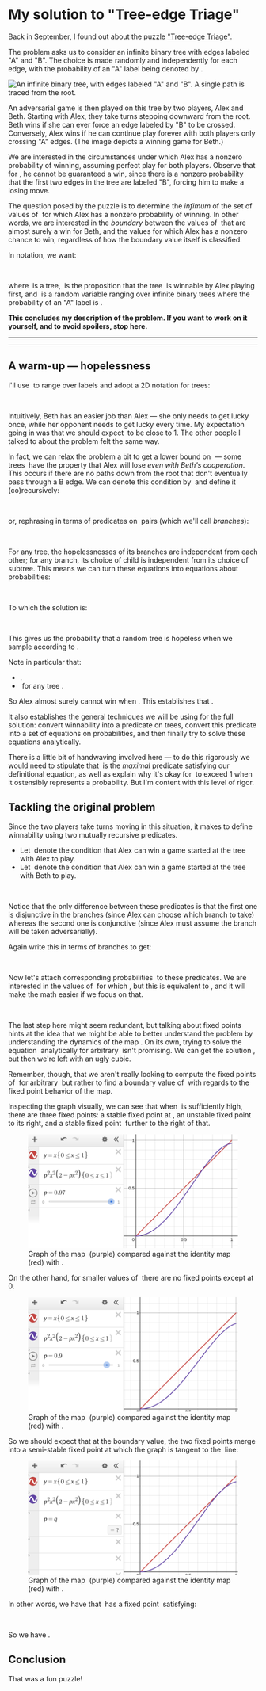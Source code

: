 # My solution to "Tree-edge Triage"

Back in September, I found out about the puzzle
["Tree-edge Triage"](https://www.janestreet.com/puzzles/tree-edge-triage-index/).

The problem asks us to consider an infinite binary tree with edges labeled "A" and "B".
The choice is made randomly and independently for each edge,
with the probability of an "A" label being denoted by <math>p</math>.

![An infinite binary tree, with edges labeled "A" and "B".
A single path is traced from the root.](https://www.janestreet.com/puzzles/august-2024.png)

An adversarial game is then played on this tree by two players, Alex and Beth.
Starting with Alex, they take turns stepping downward from the root.
Beth wins if she can ever force an edge labeled by "B" to be crossed.
Conversely, Alex wins if he can continue play forever with both players only crossing "A" edges.
(The image depicts a winning game for Beth.)

We are interested in the circumstances under which Alex has a nonzero probability of winning,
assuming perfect play for both players.
Observe that for <math>0 < p < 1</math>, he cannot be guaranteed a win,
since there is a nonzero probability that the first two edges in the tree are labeled "B",
forcing him to make a losing move.

The question posed by the puzzle is to determine the *infimum* of
the set of values of <math>p</math> for which Alex has a nonzero probability of winning.
In other words, we are interested in the *boundary* between
the values of <math>p</math> that are almost surely a win for Beth,
and the values for which Alex has a nonzero chance to win,
regardless of how the boundary value itself is classified.

In notation, we want:

<math>
  q = \inf \left\{
    p \,\middle|\,
    \begin{split}
      & 0 \le p \le 1 \\
      & \mathbb{P} [ \text{Win}(\tau) \mid \tau \sim \text{Trees}_p ] > 0 \\
    \end{split}
  \right\}
</math>

where <math>\tau</math> is a tree,
<math>\text{Win}(\tau)</math> is the proposition that
the tree <math>\tau</math> is winnable by Alex playing first,
and <math>\text{Trees}_p</math> is a random variable
ranging over infinite binary trees
where the probability of an "A" label is <math>p</math>.

**This concludes my description of the problem.
If you want to work on it yourself, and to avoid spoilers, stop here.**

---
---

## A warm-up &mdash; hopelessness

I'll use <math>\ell \in \{ \text{A}, \text{B} \}</math> to range over labels
and adopt a 2D notation for trees:

<math>
  \begin{aligned}
  \tau
  & ::= \left(
    \begin{array}{c}
      \bigcirc \\
      {\scriptstyle \ell_1} \swarrow \quad \searrow {\scriptstyle \ell_2} \\
      \tau_1 \quad \quad \quad \tau_2 \\
    \end{array}
  \right)
  = \left(
    \begin{array}{c}
      \bigcirc \\
      {\scriptstyle (\ell_1, \tau_1)} \quad {\scriptstyle (\ell_2, \tau_2)} \\
    \end{array}
  \right) & \text{(alternative notation)}
  \end{aligned}
</math>

Intuitively, Beth has an easier job than Alex &mdash;
she only needs to get lucky once, while her opponent needs to get lucky every time.
My expectation going in was that we should expect <math>q</math> to be close to 1.
The other people I talked to about the problem felt the same way.

In fact, we can relax the problem a bit to get a lower bound on <math>q</math> &mdash;
some trees <math>\tau</math> have the property that
Alex will lose *even with Beth's cooperation*.
This occurs if there are no paths down from the root
that don't eventually pass through a B edge.
We can denote this condition by <math>\text{Hopeless}(\tau)</math>
and define it (co)recursively:

<math>
  \text{Hopeless}\left(
    \begin{array}{c}
      \bigcirc \\
      {\scriptstyle \ell_1} \swarrow \quad \searrow {\scriptstyle \ell_2} \\
      \tau_1 \quad \quad \quad \tau_2 \\
    \end{array}
  \right)
  \triangleq
  \begin{split}
    & \phantom{...}
    \\
    & ((\ell_1 = \text{B}) \lor \text{Hopeless}(\tau_1))
    \, \land
    \\
    & ((\ell_2 = \text{B}) \lor \text{Hopeless}(\tau_2))
  \end{split}
</math>

or, rephrasing in terms of predicates on <math>(\ell, \tau)</math> pairs
(which we'll call *branches*):

<math>
  \begin{aligned}
  \text{Hopeless} \left(
    \begin{array}{c}
      \bigcirc \\
      {\scriptstyle (\ell_1, \tau_1)} \quad {\scriptstyle (\ell_2, \tau_2)} \\
    \end{array}
  \right)
  & \triangleq \text{H}(\ell_1, \tau_1) \land \text{H}(\ell_2, \tau_2) \\
  \text{H}(\ell, \tau)
  & \triangleq (\ell = \text{B}) \lor \text{Hopeless}(\tau)
  \end{aligned}
</math>

For any tree, the hopelessnesses of its branches are independent from each other;
for any branch, its choice of child is independent from its choice of subtree.
This means we can turn these equations into equations about probabilities:

<math>
  \begin{aligned}
  s \triangleq \mathbb{P} [ \text{Hopeless}(\tau) ]
     & = \mathbb{P} [ \text{H}(\ell_1, \tau_1) \land \text{H}(\ell_2, \tau_2) ]
  \\ & = \mathbb{P} [ \text{H}(\ell, \tau) ]^2
  \\     \mathbb{P} [ \text{H}(\ell, \tau) ]
     & = \mathbb{P} [ (\ell = \text{B}) \lor \text{Hopeless}(\tau) ]
  \\ & = 1 - \mathbb{P} [ \ell = \text{A} ] \mathbb{P} [ \neg \text{Hopeless}(\tau) ]
  \\ & = 1 - p (1 - s)
  \end{aligned}
</math>

To which the solution is:

<math>
  \begin{aligned}
  s &= \left( 1 - \frac{1}{p} \right)^2
  \end{aligned}
</math>

This gives us the probability that a random tree is hopeless
when we sample according to <math>\text{Trees}_p</math>.

Note in particular that:

- <math>p \le 1/2 \implies s \ge 1</math>.
- <math>\text{Hopeless}(\tau) \implies \neg \text{Win}(\tau)</math>
  for any tree <math>\tau</math>.

So Alex almost surely cannot win when <math>p \le 1/2</math>.
This establishes that <math>q \ge 1/2</math>.

It also establishes the general techniques we will be using for the full solution:
convert winnability into a predicate on trees,
convert this predicate into a set of equations on probabilities,
and then finally try to solve these equations analytically.

There is a little bit of handwaving involved here &mdash;
to do this rigorously we would need to
stipulate that <math>\text{Hopeless}</math> is
the *maximal* predicate satisfying our definitional equation,
as well as explain why it's okay for <math>s</math> to exceed 1
when it ostensibly represents a probability.
But I'm content with this level of rigor.

## Tackling the original problem

Since the two players take turns moving in this situation,
it makes to define winnability using two mutually recursive predicates.

- Let <math>W_A(\tau)</math>
  denote the condition that Alex can win a game
  started at the tree <math>\tau</math> with Alex to play.
- Let <math>W_B(\tau)</math>
  denote the condition that Alex can win a game
  started at the tree <math>\tau</math> with Beth to play.

<math>
  \left\{
  \begin{aligned}
  W_{\text{A}} \left(
    \begin{array}{c}
      \bigcirc \\
      {\scriptstyle (\ell_1, \tau_1)} \quad {\scriptstyle (\ell_2, \tau_2)} \\
    \end{array}
  \right)
  & \triangleq
  \begin{split}
    & \phantom{...}
    \\
    & ((\ell_1 = \text{A}) \land W_{\text{B}} (\tau_1))
    \, \lor
    \\
    & ((\ell_2 = \text{A}) \land W_{\text{B}} (\tau_2))
  \end{split}
  \\
  W_{\text{B}} \left(
    \begin{array}{c}
      \bigcirc \\
      {\scriptstyle (\ell_1, \tau_1)} \quad {\scriptstyle (\ell_2, \tau_2)} \\
    \end{array}
  \right)
  & \triangleq
  \begin{split}
    & \phantom{...}
    \\
    & ((\ell_1 = \text{A}) \land W_{\text{B}} (\tau_1))
    \, \land
    \\
    & ((\ell_2 = \text{A}) \land W_{\text{B}} (\tau_2))
  \end{split}
  \end{aligned}
  \right.
</math>

Notice that the only difference between these predicates is that
the first one is disjunctive in the branches
(since Alex can choose which branch to take)
whereas the second one is conjunctive
(since Alex must assume the branch will be taken adversarially).

Again write this in terms of branches to get:

<math>
  \left\{
  \begin{aligned}
    W_{\text{A}} \left(
      \begin{array}{c}
        \bigcirc \\
        {\scriptstyle (\ell_1, \tau_1)} \quad {\scriptstyle (\ell_2, \tau_2)} \\
      \end{array}
    \right)
    & \triangleq H_{\text{B}} (\ell_1, \tau_1) \lor H_{\text{B}} (\ell_2, \tau_2)
    \\
    W_{\text{B}} \left(
      \begin{array}{c}
        \bigcirc \\
        {\scriptstyle (\ell_1, \tau_1)} \quad {\scriptstyle (\ell_2, \tau_2)} \\
      \end{array}
    \right)
    & \triangleq H_{\text{A}} (\ell_1, \tau_1) \land H_{\text{A}} (\ell_2, \tau_2)
    \\
    H_{\text{A}} (\ell, \tau) & \triangleq (\ell = \text{A}) \land W_{\text{A}}(\tau)
    \\
    H_{\text{B}} (\ell, \tau) & \triangleq (\ell = \text{A}) \land W_{\text{B}}(\tau)
  \end{aligned}
  \right.
</math>

Now let's attach corresponding probabilities
<math>w_{\text{A}}, w_{\text{B}}, h_{\text{A}}, h_{\text{B}}</math>
to these predicates.
We are interested in the values of <math>p</math> for which
<math>w_{\text{A}} > 0</math>, but this is
equivalent to
<math>h_{\text{A}} > 0</math>,
and it will make the math easier if we focus on that.

<math>
  \begin{aligned}
    & \left\{ \begin{aligned}
      w_{\text{A}} &= 1 - (1 - h_{\text{B}})^2 \\
      w_{\text{B}} &= h_{\text{A}}^2 \\
      h_{\text{A}} &= p w_{\text{A}} \\
      h_{\text{B}} &= p w_{\text{B}} \\
    \end{aligned} \right.
    \\ \iff &
    \left\{ \begin{aligned}
      h_{\text{A}} &= p h_{\text{B}} (2 - h_{\text{B}}) \\
      h_{\text{B}} &= p h_{\text{A}}^2 \\
    \end{aligned} \right.
    \\ \iff &
    \quad
    h_{\text{A}} = p^2 h_{\text{A}}^2 (2 - p h_{\text{A}}^2)
    \\ \iff &
    \quad
      h_{\text{A}} \text{ is a fixed point of the map }
    \\ & \qquad
      f_p : x \mapsto p^2 x^2 (2 - p x^2).
  \end{aligned}
</math>

The last step here might seem redundant,
but talking about fixed points hints at the idea that
we might be able to better understand the problem by
understanding the dynamics of the map <math>f_p</math>.
On its own, trying to solve the equation
<math>x = p^2 x^2 (2 - p x^2)</math>
analytically for arbitrary <math>p</math> isn't promising.
We can get the solution <math>x = 0</math>,
but then we're left with an ugly cubic.

Remember, though, that we aren't really looking to compute
the fixed points of <math>f_p</math> for arbitrary <math>p</math>
but rather to find a boundary value of <math>p</math>
with regards to the fixed point behavior of the map.

Inspecting the graph visually, we can see that when
<math>p</math> is sufficiently high, there are three fixed points:
a stable fixed point at <math>x = 0</math>,
an unstable fixed point <math>\left( |f_p'(x)| > 1 \right)</math> to its right,
and a stable fixed point <math>\left( |f_p'(x)| < 1 \right)</math> further to the right of that.

<figure>
  <img src="./tree-edge-triage/desmos_p_0_97.png">
  <figcaption>
    Graph of the map <math>f_p</math> (purple)
    compared against the identity map (red)
    with <math>p = 0.97</math>.
  </figcaption>
</figure>

On the other hand, for smaller values of <math>p</math>
there are no fixed points except at 0.

<figure>
  <img src="./tree-edge-triage/desmos_p_0_90.png">
  <figcaption>
    Graph of the map <math>f_p</math> (purple)
    compared against the identity map (red)
    with <math>p = 0.90</math>.
  </figcaption>
</figure>

So we should expect that at the boundary value,
the two fixed points merge into a semi-stable fixed point
at which the graph is tangent to the <math>y = x</math> line:

<figure>
  <img src="./tree-edge-triage/desmos_p_q.png">
  <figcaption>
    Graph of the map <math>f_p</math> (purple)
    compared against the identity map (red)
    with <math>p = q</math>.
  </figcaption>
</figure>

In other words, we have that <math>f_q</math> has a fixed point
<math>0 < x < 1</math> satisfying:

<math>
  \begin{aligned}
  &
  \left\{ \begin{aligned}
    x &= f(x) \\
    1 &= f'(x) \\
  \end{aligned} \right.
  \\ \implies &
  \left\{ \begin{aligned}
    x &= q^2 x^2 (2 - q x^2) \\
    1 &= q^2 (2 x (2 - q x^2) + x^2 (-2p x)) \\
      &= q^2 (4 x - 2 q x^3 - 2 q x^3) \\
      &= 4 q^2 x (1 - q x^2) \\
  \end{aligned} \right.
  \\ \implies &
  \left\{ \begin{aligned}
    1 &= q^2 x (2 - q x^2) \\
    1 &= 4 q^2 x (1 - q x^2) \\
  \end{aligned} \right.
  \\ \implies &
    q^2 x (2 - q x^2)
    = 4 q^2 x (1 - q x^2)
  \\ \implies &
    (2 - q x^2)
    = 4 (1 - q x^2)
  \\ \implies &
    \left\{ \begin{aligned}
      \frac{2}{3} &= q x^2 \\
      x &= q (q x^2) (2 - q x^2) \\
        &= q \left( \frac{2}{3} \right) \left( 2 - \frac{2}{3} \right) \\
        &= \frac{8}{3} q
    \end{aligned} \right.
  \\ \implies &
  \quad q = \frac{3}{4} \sqrt[3]{2}.
  \end{aligned}
</math>

So we have <math>q \approx 0.94494</math>.

## Conclusion

That was a fun puzzle!

